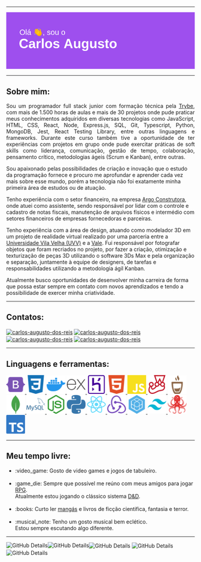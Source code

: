 ------------

![Imagem de cabeçalho com o texto "Olá, sou o Carlos Augusto](assets/header.png)

------------

<h2>Sobre mim:</h2>
<p align="justify">
Sou um programador full stack junior com formação técnica pela <a href="https://www.betrybe.com/"  target="blank">Trybe</a>, com mais de 1.500 horas de aulas e mais de 30 projetos onde pude praticar meus conhecimentos adquiridos em diversas tecnologias como JavaScript, HTML, CSS, React, Node, Express.js, SQL, Git, Typescript, Python, MongoDB, Jest, React Testing Library, entre outras linguagens e frameworks.
Durante este curso também tive a oportunidade de ter experiências com projetos em grupo onde pude exercitar práticas de soft skills como liderança, comunicação, gestão de tempo, colaboração, pensamento crítico, metodologias ágeis (Scrum e Kanban), entre outras.

Sou apaixonado pelas possibilidades de criação e inovação que o estudo da programação fornece e procuro me aprofundar e aprender cada vez mais sobre esse mundo, porém a tecnologia não foi exatamente minha primeira área de estudos ou de atuação.

Tenho experiência com o setor financeiro, na empresa <a href="https://argo.com.vc/"  target="blank">Argo Construtora</a>, onde atuei como assistente, sendo responsável por lidar com o controle e cadastro de notas fiscais, manutenção de arquivos físicos e intermédio com setores financeiros de empresas fornecedoras e parceiras.

Tenho experiência com a área de design, atuando como modelador 3D em um projeto de realidade virtual realizado por uma parceria entre a <a href="https://uvv.br/"  target="blank">Universidade Vila Velha (UVV)</a> e a <a href="https://www.vale.com/pt/"  target="blank">Vale</a>. Fui responsável por fotografar objetos que foram recriados no projeto, por fazer a criação, otimização e texturização de peças 3D utilizando o software 3Ds Max e pela organização e separação, juntamente à equipe de designers, de tarefas e responsabilidades utilizando a metodologia ágil Kanban.

Atualmente busco oportunidades de desenvolver minha carreira de forma que possa estar sempre em contato com novos aprendizados e tendo a possibilidade de exercer minha criatividade.
</p>

------------

<h2 align="left">Contatos:</h2>
<p align="left">
<a href="https://github.com/carlos-a-reis" target="blank"><img align="center" src="https://img.shields.io/badge/Github-gray?style=for-the-badge&logo=github" alt="carlos-augusto-dos-reis"/></a> <a href="https://linkedin.com/in/carlos-augusto-dos-reis" target="blank"><img align="center" src="https://img.shields.io/badge/LinkedIn-0077B5?style=for-the-badge&logo=linkedin&logoColor=white" alt="carlos-augusto-dos-reis"/></a> <a href="mailto:carlos.aug.dosreis@gmail.com" target="blank"><img align="center" src="https://img.shields.io/badge/Gmail-D14836?style=for-the-badge&logo=gmail&logoColor=white" alt="carlos-augusto-dos-reis"/></a> <a href="https://api.whatsapp.com/send/?phone=27992037517" target="blank"><img align="center" src="https://img.shields.io/badge/whatsApp-25D366?style=for-the-badge&logo=whatsapp&logoColor=white" alt="carlos-augusto-dos-reis"/></a>
</p>

------------

<h2 align="left">Linguagens e ferramentas:</h2>
<p align="left"> <a href="https://getbootstrap.com" target="_blank" rel="noreferrer"> <img src="/assets/bootstrap.svg" alt="bootstrap" width="50" height="50"/> </a> <a href="https://www.w3schools.com/css/" target="_blank" rel="noreferrer"> <img src="/assets/css.svg" alt="css3" width="50" height="50"/> </a> <a href="https://www.docker.com/" target="_blank" rel="noreferrer"> <img src="/assets/docker.svg" alt="docker" width="50" height="50"/> </a> <a href="https://expressjs.com" target="_blank" rel="noreferrer"> <img src="/assets/express.svg" alt="express" width="50" height="50"/> </a> <a href="https://heroku.com" target="_blank" rel="noreferrer"> <img src="/assets/heroku.svg" alt="heroku" width="50" height="50"/> </a> <a href="https://www.w3.org/html/" target="_blank" rel="noreferrer"> <img src="/assets/html.svg" alt="html5" width="50" height="50"/> </a> <a href="https://developer.mozilla.org/en-US/docs/Web/JavaScript" target="_blank" rel="noreferrer"> <img src="/assets/javascript.svg" alt="javascript" width="50" height="50"/> </a> <a href="https://jestjs.io/pt-BR/" target="_blank" rel="noreferrer"> <img src="/assets/jest.svg" alt="jest" width="50" height="50"/> </a> <a href="https://mochajs.org" target="_blank" rel="noreferrer"> <img src="/assets/mocha.svg" alt="mocha" width="50" height="50"/> </a> <a href="https://www.mongodb.com/" target="_blank" rel="noreferrer"> <img src="/assets/mongodb.svg" alt="mongodb" width="50" height="50"/> </a> <a href="https://www.mysql.com/" target="_blank" rel="noreferrer"> <img src="/assets/mysql.svg" alt="mysql" width="50" height="50"/> </a> <a href="https://nodejs.org" target="_blank" rel="noreferrer"> <img src="/assets/node.svg" alt="nodejs" width="50" height="50"/> </a> <a href="https://www.python.org/" target="_blank" rel="noreferrer"> <img src="/assets/python.svg" alt="python" width="50" height="50"/> </a> <a href="https://reactjs.org/" target="_blank" rel="noreferrer"> <img src="/assets/react.svg" alt="react" width="50" height="50"/> </a> <a href="https://redux.js.org" target="_blank" rel="noreferrer"> <img src="/assets/redux.svg" alt="redux" width="50" height="50"/> </a> <a href="https://sequelize.org/" target="_blank" rel="noreferrer"> <img src="/assets/sequelize.svg" alt="sequelize" width="50" height="50"/> </a> <a href="https://tailwindcss.com/" target="_blank" rel="noreferrer"> <img src="/assets/tailwind.svg" alt="tailwind" width="50" height="50"/> </a> <a href="https://testing-library.com/" target="_blank" rel="noreferrer"> <img src="/assets/testing_library.svg" alt="testing library" width="50" height="50"/> </a> <a href="https://www.typescriptlang.org/" target="_blank" rel="noreferrer"> <img src="/assets/typescript.svg" alt="typescript" width="50" height="50"/> </a> </p>

------------

<h2 align="left">Meu tempo livre:</h2>
<ul>
  <li>:video_game:  Gosto de video games e jogos de tabuleiro.</li>
  <br/>
  <li>:game_die:  Sempre que possível me reúno com meus amigos para jogar <a href="https://pt.wikipedia.org/wiki/Role-playing_game" target="blank">RPG</a>.<br/>
      Atualmente estou jogando o clássico sistema <a href="https://dnd.wizards.com/pt-BR"  target="blank">D&D</a>.</li>
  <br/>
  <li>:books:  Curto ler <a href="https://pt.wikipedia.org/wiki/Mang%C3%A1"  target="blank">mangás</a> e livros de ficção cientifica, fantasia e terror.</li>
  <br/>
  <li>:musical_note:  Tenho um gosto musical bem eclético.<br/>
      Estou sempre escutando algo diferente.
  </li>
</ul>

------------

<img align="left" alt="GitHub Details" src="http://github-profile-summary-cards.vercel.app/api/cards/repos-per-language?username=carlos-a-reis&theme=tokyonight"/>
<img align="center" alt="GitHub Details" src="http://github-profile-summary-cards.vercel.app/api/cards/most-commit-language?username=carlos-a-reis&theme=tokyonight"/>
<img align="left" alt="GitHub Details" src="http://github-profile-summary-cards.vercel.app/api/cards/stats?username=carlos-a-reis&theme=tokyonight"/>
<img align="center" alt="GitHub Details" src="http://github-profile-summary-cards.vercel.app/api/cards/productive-time?username=carlos-a-reis&theme=tokyonight&utcOffset=8"/>
<img align="center" alt="GitHub Details" src="http://github-profile-summary-cards.vercel.app/api/cards/profile-details?username=carlos-a-reis&theme=tokyonight"/>
